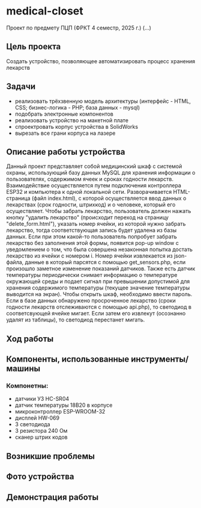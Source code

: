 # medical-closet
Проект по предмету ПЦП (ФРКТ 4 семестр, 2025 г.) (...)
## Цель проекта
Создать устройство, позволяющее автоматизировать процесс хранения лекарств
## Задачи
* реализовать трёхзвенную модель архитектуры (интерфейс - HTML, CSS; бизнес-логика - PHP; база данных - mysql) 
* подобрать электронные компонентов
* реализовать устройство на макетной плате
* спроектровать корпус устройства в SolidWorks
* вырезать все грани корпуса на лазере
## Описание работы устройства
Данный проект представляет собой медицинский шкаф с системой охраны, использующий базу данных MySQL для хранения информации о пользователях, содержимом ячеек и сроках годности лекарств. Взаимодействие осуществляется путем подключения контроллера ESP32 и компьютера к одной локальной сети. Разворачивается HTML-страница (файл index.html), с которой осуществляется ввод данных о лекарствах (срок годности, штрихкод) и о человеке, который его осуществляет. Чтобы забрать лекарство, пользователь должен нажать кнопку "удалить лекарство" (происходит переход на страницу "delete_form.html"), указать номер ячейки, из которой нужно забрать лекарство, тогда соответствующая запись будет удалена из базы данных. Если при этом какой-то пользователь попробует забрать лекарство без заполнения этой формы, появится pop-up window с уведомлением о том, что была совершена незаконная попытка достать лекарство из ячейки с номером i. Номер ячейки извлекается из json-файла, данные в который парсятся с помощью get_sensors.php, если произошло заметное изменение показаний датчиков. Также есть датчик температуры периодически снимает информацию о температуре окружающей среды и подает сигнал при превышении допустимой для хранения содержимого температуры (текущее значение температуры выводится на экран). Чтобы открыть шкаф, необходимо ввести пароль. Если в базе данных обнаружено просроченное лекарство (сроки годности лекарств отслеживаются с помощью api.php), то светодиод в соответсвующей ячейке мигает. Если затем его извлекут (осознанно удалят из таблицы), то светодиод перестанет мигать.
## Ход работы

## Компоненты, использованные инструменты/машины
### Компонетны:
* датчики УЗ HC-SR04
* датчик температуры 18B20 в корпусе
* микроконтроллер ESP-WROOM-32
* дисплей HW-069
* 3 светодиода
* 3 резистора 240 Ом
* сканер штрих кодов
## Возникшие проблемы

## Фото устройства

## Демонстрация работы
